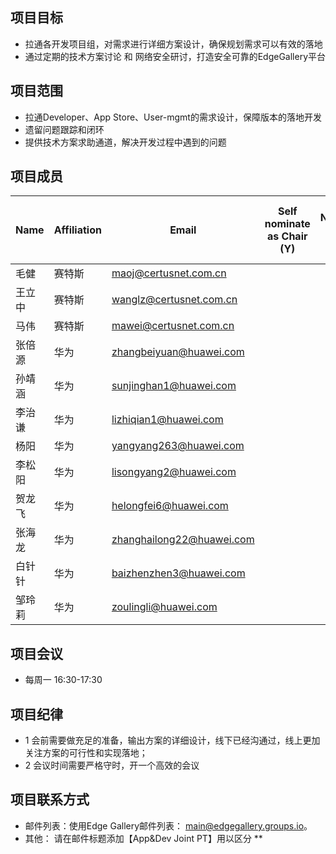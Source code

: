 ## 项目目标
* 拉通各开发项目组，对需求进行详细方案设计，确保规划需求可以有效的落地
* 通过定期的技术方案讨论 和 网络安全研讨，打造安全可靠的EdgeGallery平台

## 项目范围
* 拉通Developer、App Store、User-mgmt的需求设计，保障版本的落地开发
* 遗留问题跟踪和闭环
* 提供技术方案求助通道，解决开发过程中遇到的问题

## 项目成员
| **Name**  | **Affiliation** |         **Email**         |  **Self nominate as Chair (Y)** | **Self Nominate as Co-Chair (Y/N)** |
|-----------|-----------------|---------------------------|---------------------------------|-------------------------------------|
| 毛健      | 赛特斯           | maoj@certusnet.com.cn     |                                 |                                     
| 王立中    | 赛特斯           | wanglz@certusnet.com.cn   |                                 |                                     
| 马伟      | 赛特斯           | mawei@certusnet.com.cn    |                                 |                                     
| 张倍源      | 华为           | zhangbeiyuan@huawei.com    |                                 |                                     
| 孙靖涵    | 华为             | sunjinghan1@huawei.com    |                                 |                                     
| 李治谦    | 华为             | lizhiqian1@huawei.com     |                                 |   
| 杨阳    | 华为             | yangyang263@huawei.com   |                                 |   
| 李松阳    | 华为             | lisongyang2@huawei.com   |                                 |   
| 贺龙飞    | 华为             | helongfei6@huawei.com   |                                 |   
| 张海龙    | 华为             | zhanghailong22@huawei.com   |                                 |   
| 白针针    | 华为             | baizhenzhen3@huawei.com   |                                 |   
| 邹玲莉    | 华为             | zoulingli@huawei.com   |                                 |   

## 项目会议
* 每周一 16:30-17:30

## 项目纪律
* 1 会前需要做充足的准备，输出方案的详细设计，线下已经沟通过，线上更加关注方案的可行性和实现落地；
* 2 会议时间需要严格守时，开一个高效的会议

## 项目联系方式
* 邮件列表：使用Edge Gallery邮件列表： main@edgegallery.groups.io。
* 其他： 请在邮件标题添加【App&Dev Joint PT】用以区分
** 